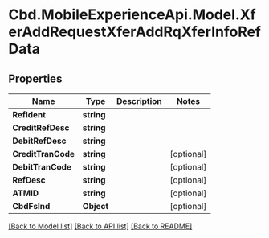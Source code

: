 # Cbd.MobileExperienceApi.Model.XferAddRequestXferAddRqXferInfoRefData

## Properties

Name | Type | Description | Notes
------------ | ------------- | ------------- | -------------
**RefIdent** | **string** |  | 
**CreditRefDesc** | **string** |  | 
**DebitRefDesc** | **string** |  | 
**CreditTranCode** | **string** |  | [optional] 
**DebitTranCode** | **string** |  | [optional] 
**RefDesc** | **string** |  | [optional] 
**ATMID** | **string** |  | [optional] 
**CbdFsInd** | **Object** |  | [optional] 

[[Back to Model list]](../README.md#documentation-for-models) [[Back to API list]](../README.md#documentation-for-api-endpoints) [[Back to README]](../README.md)

